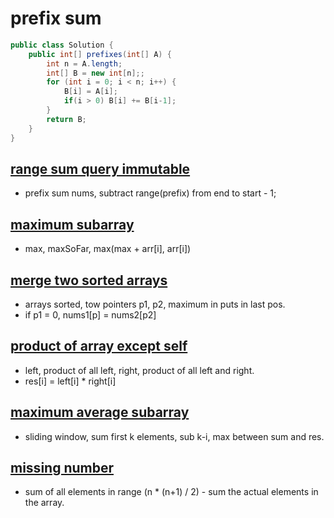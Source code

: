 # prefix sum  
```java 
public class Solution {
    public int[] prefixes(int[] A) {
        int n = A.length;
        int[] B = new int[n];;
        for (int i = 0; i < n; i++) {
            B[i] = A[i]; 
            if(i > 0) B[i] += B[i-1];
        }
        return B;
    }
}
```

## [range sum query immutable](https://leetcode.com/problems/range-sum-query-immutable/)  
- prefix sum nums, subtract range(prefix) from end to start - 1; 


## [maximum subarray](https://leetcode.com/problems/maximum-subarray/) 
- max, maxSoFar, max(max + arr[i], arr[i]) 

## [merge two sorted arrays](https://leetcode.com/problems/merge-sorted-array/) 
- arrays sorted, tow pointers p1, p2, maximum in puts in last pos.   
- if p1 = 0, nums1[p] = nums2[p2]

## [product of array except self](https://leetcode.com/problems/product-of-array-except-self/) 
- left, product of all left, right, product of all left and right. 
- res[i] = left[i] * right[i] 

## [maximum average subarray](https://leetcode.com/problems/maximum-average-subarray-i/) 
- sliding window, sum first k elements, sub k-i, max between sum and res. 

## [missing number](https://leetcode.com/problems/missing-number/) 
- sum of all elements in range (n * (n+1) / 2) - sum the actual elements in the array.